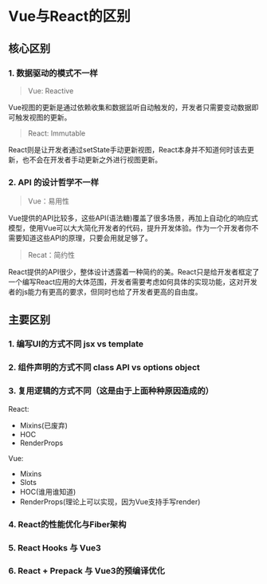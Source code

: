 # Vue与React的区别

## 核心区别

### 1. 数据驱动的模式不一样

>Vue: Reactive

Vue视图的更新是通过依赖收集和数据监听自动触发的，开发者只需要变动数据即可触发视图的更新。

>React: Immutable

React则是让开发者通过setState手动更新视图，React本身并不知道何时该去更新，也不会在开发者手动更新之外进行视图更新。

### 2. API 的设计哲学不一样

>Vue：易用性

Vue提供的API比较多，这些API(语法糖)覆盖了很多场景，再加上自动化的响应式模型，使用Vue可以大大简化开发者的代码，提升开发体验。作为一个开发者你不需要知道这些API的原理，只要会用就足够了。

>Recat：简约性

React提供的API很少，整体设计透露着一种简约的美。React只是给开发者框定了一个编写React应用的大体范围，开发者需要考虑如何具体的实现功能，这对开发者的js能力有更高的要求，但同时也给了开发者更高的自由度。

## 主要区别

### 1. 编写UI的方式不同 jsx vs template

### 2. 组件声明的方式不同 class API vs options object

### 3. 复用逻辑的方式不同（这是由于上面种种原因造成的）

React: 
- Mixins(已废弃)
- HOC
- RenderProps

Vue:
- Mixins
- Slots
- HOC(谁用谁知道)
- RenderProps(理论上可以实现，因为Vue支持手写render)

### 4. React的性能优化与Fiber架构

### 5. React Hooks 与 Vue3

### 6. React + Prepack 与 Vue3的预编译优化